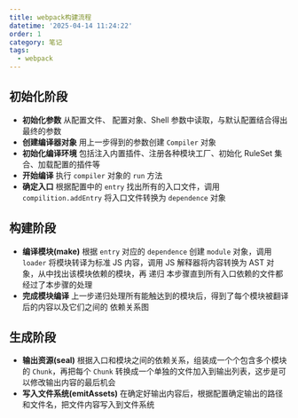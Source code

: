 ```yaml
---
title: webpack构建流程
datetime: '2025-04-14 11:24:22'
order: 1
category: 笔记
tags:
  - webpack
---
```

## 初始化阶段
- **初始化参数** 从配置文件、 配置对象、Shell 参数中读取，与默认配置结合得出最终的参数
- **创建编译器对象** 用上一步得到的参数创建 `Compiler` 对象
- **初始化编译环境** 包括注入内置插件、注册各种模块工厂、初始化 RuleSet 集合、加载配置的插件等
- **开始编译** 执行 `compiler` 对象的 `run` 方法
- **确定入口** 根据配置中的 `entry` 找出所有的入口文件，调用 `compilition.addEntry` 将入口文件转换为 `dependence` 对象

## 构建阶段
- **编译模块(make)** 根据 `entry` 对应的 `dependence` 创建 `module` 对象，调用 `loader` 将模块转译为标准 JS 内容，调用 JS 解释器将内容转换为 AST 对象，从中找出该模块依赖的模块，再 递归 本步骤直到所有入口依赖的文件都经过了本步骤的处理
- **完成模块编译** 上一步递归处理所有能触达到的模块后，得到了每个模块被翻译后的内容以及它们之间的 依赖关系图

## 生成阶段
- **输出资源(seal)** 根据入口和模块之间的依赖关系，组装成一个个包含多个模块的 `Chunk`，再把每个 `Chunk` 转换成一个单独的文件加入到输出列表，这步是可以修改输出内容的最后机会
- **写入文件系统(emitAssets)** 在确定好输出内容后，根据配置确定输出的路径和文件名，把文件内容写入到文件系统